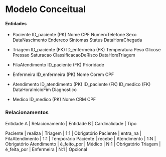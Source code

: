 # Modelo Conceitual

#### Entidades

- Paciente
    ID_paciente  (PK)
    Nome
    CPF
    NumeroTelefone
    Sexo
    DataNascimento
    Endereco
    Sintomas
    Status
    DataHoraChegada

- Triagem
    ID_paciente (FK) 
    ID_enfermeira (FK)
    Temperatura
    Peso
    Glicose
    Pressao
    Saturacao
    ClassificacaoDeRisco
    DataHoraTriagem

- FilaAtendimento
    ID_paciente (FK)
    Prioridade

- Enfermeira
    ID_enfermeira (PK)
    Nome
    Corem
    CPF

- Atendimento
    ID_atendimento (PK)
    ID_paciente (FK)
    ID_medico (FK)
    DataHoraInicioFim
    Diagnostico

- Medico
    ID_medico (PK)
    Nome
    CRM
    CPF


### Relacionamentos

Entidade A  | Relacionamento | Entidade B      | Cardinalidade | Tipo

Paciente    | realiza        | Triagem         | 1:1           | Obrigatório
Paciente    | entra_na       | FilaAtendimento | 1:1           | Temporário
Paciente    | recebe         | Atendimento     | 1:N           | Obrigatório
Atendimento | é_feito_por    | Médico          | N:1           | Obrigatório
Triagem     | é_feita_por    | Enfermeira      | N:1           | Opcional